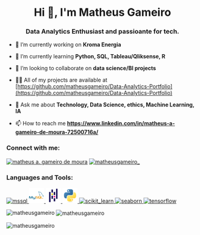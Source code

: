 <h1 align="center">Hi 👋, I'm Matheus Gameiro</h1>
<h3 align="center">Data Analytics Enthusiast and passioante for tech.</h3>

- 🔭 I’m currently working on **Kroma Energia**

- 🌱 I’m currently learning **Python, SQL, Tableau/Qliksense, R**

- 👯 I’m looking to collaborate on **data science/BI projects**

- 👨‍💻 All of my projects are available at [https://github.com/matheusgameiro/Data-Analytics-Portfolio](https://github.com/matheusgameiro/Data-Analytics-Portfolio)

- 💬 Ask me about **Technology, Data Science, ethics, Machine Learning, IA**

- 📫 How to reach me **https://www.linkedin.com/in/matheus-a-gameiro-de-moura-72500716a/**

<h3 align="left">Connect with me:</h3>
<p align="left">
<a href="https://linkedin.com/in/matheus-a-gameiro-de-moura-72500716a" target="blank"><img align="center" src="https://raw.githubusercontent.com/rahuldkjain/github-profile-readme-generator/master/src/images/icons/Social/linked-in-alt.svg" alt="matheus a. gameiro de moura" height="30" width="40" /></a>
<a href="https://instagram.com/matheusgameiro_" target="blank"><img align="center" src="https://raw.githubusercontent.com/rahuldkjain/github-profile-readme-generator/master/src/images/icons/Social/instagram.svg" alt="matheusgameiro_" height="30" width="40" /></a>
</p>

<h3 align="left">Languages and Tools:</h3>
<p align="left"> <a href="https://www.microsoft.com/en-us/sql-server" target="_blank" rel="noreferrer"> <img src="https://www.svgrepo.com/show/303229/microsoft-sql-server-logo.svg" alt="mssql" width="40" height="40"/> </a> <a href="https://www.mysql.com/" target="_blank" rel="noreferrer"> <img src="https://raw.githubusercontent.com/devicons/devicon/master/icons/mysql/mysql-original-wordmark.svg" alt="mysql" width="40" height="40"/> </a> <a href="https://pandas.pydata.org/" target="_blank" rel="noreferrer"> <img src="https://raw.githubusercontent.com/devicons/devicon/2ae2a900d2f041da66e950e4d48052658d850630/icons/pandas/pandas-original.svg" alt="pandas" width="40" height="40"/> </a> <a href="https://www.python.org" target="_blank" rel="noreferrer"> <img src="https://raw.githubusercontent.com/devicons/devicon/master/icons/python/python-original.svg" alt="python" width="40" height="40"/> </a> <a href="https://scikit-learn.org/" target="_blank" rel="noreferrer"> <img src="https://upload.wikimedia.org/wikipedia/commons/0/05/Scikit_learn_logo_small.svg" alt="scikit_learn" width="40" height="40"/> </a> <a href="https://seaborn.pydata.org/" target="_blank" rel="noreferrer"> <img src="https://seaborn.pydata.org/_images/logo-mark-lightbg.svg" alt="seaborn" width="40" height="40"/> </a> <a href="https://www.tensorflow.org" target="_blank" rel="noreferrer"> <img src="https://www.vectorlogo.zone/logos/tensorflow/tensorflow-icon.svg" alt="tensorflow" width="40" height="40"/> </a> </p>

<p><img align="left" src="https://github-readme-stats.vercel.app/api/top-langs?username=matheusgameiro&show_icons=true&locale=en&layout=compact" alt="matheusgameiro" /></p>

<p>&nbsp;<img align="center" src="https://github-readme-stats.vercel.app/api?username=matheusgameiro&show_icons=true&locale=en" alt="matheusgameiro" /></p>

<p><img align="center" src="https://github-readme-streak-stats.herokuapp.com/?user=matheusgameiro&" alt="matheusgameiro" /></p>


<!--
**matheusgameiro/matheusgameiro** is a ✨ _special_ ✨ repository because its `README.md` (this file) appears on your GitHub profile.

Here are some ideas to get you started:

- 🔭 I’m currently working on ...
- 🌱 I’m currently learning ...
- 👯 I’m looking to collaborate on ...
- 🤔 I’m looking for help with ...
- 💬 Ask me about ...
- 📫 How to reach me: ...
- 😄 Pronouns: ...
- ⚡ Fun fact: ...
-->
